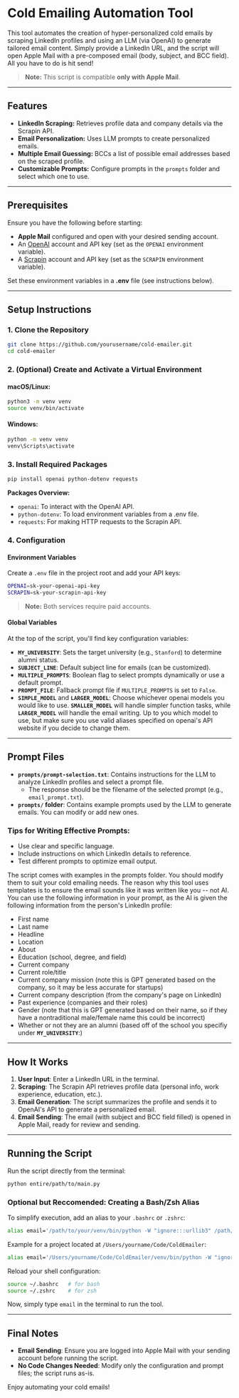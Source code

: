 # Cold Emailing Automation Tool

This tool automates the creation of hyper-personalized cold emails by scraping LinkedIn profiles and using an LLM (via OpenAI) to generate tailored email content. Simply provide a LinkedIn URL, and the script will open Apple Mail with a pre-composed email (body, subject, and BCC field). All you have to do is hit send!

> **Note:** This script is compatible **only with Apple Mail**.

---

## Features

- **LinkedIn Scraping:** Retrieves profile data and company details via the Scrapin API.
- **Email Personalization:** Uses LLM prompts to create personalized emails.
- **Multiple Email Guessing:** BCCs a list of possible email addresses based on the scraped profile.
- **Customizable Prompts:** Configure prompts in the `prompts` folder and select which one to use.

---

## Prerequisites

Ensure you have the following before starting:

- **Apple Mail** configured and open with your desired sending account.
- An [OpenAI](https://openai.com) account and API key (set as the `OPENAI` environment variable).
- A [Scrapin](https://scrapin.io) account and API key (set as the `SCRAPIN` environment variable).

Set these environment variables in a **.env** file (see instructions below).

---

## Setup Instructions

### 1. Clone the Repository

```bash
git clone https://github.com/yourusername/cold-emailer.git
cd cold-emailer
```

### 2. (Optional) Create and Activate a Virtual Environment

#### macOS/Linux:
```bash
python3 -m venv venv
source venv/bin/activate
```

#### Windows:
```bash
python -m venv venv
venv\Scripts\activate
```

### 3. Install Required Packages

```bash
pip install openai python-dotenv requests
```

**Packages Overview:**
- `openai`: To interact with the OpenAI API.
- `python-dotenv`: To load environment variables from a .env file.
- `requests`: For making HTTP requests to the Scrapin API.

### 4. Configuration

#### Environment Variables
Create a `.env` file in the project root and add your API keys:

```bash
OPENAI=sk-your-openai-api-key
SCRAPIN=sk-your-scrapin-api-key
```

> **Note:** Both services require paid accounts.

#### Global Variables
At the top of the script, you'll find key configuration variables:
- **`MY_UNIVERSITY`**: Sets the target university (e.g., `Stanford`) to determine alumni status.
- **`SUBJECT_LINE`**: Default subject line for emails (can be customized).
- **`MULTIPLE_PROMPTS`**: Boolean flag to select prompts dynamically or use a default prompt.
- **`PROMPT_FILE`**: Fallback prompt file if `MULTIPLE_PROMPTS` is set to `False`.
- **`SIMPLE_MODEL`** and **`LARGER_MODEL`**: Choose whichever openai models you would like to use. **`SMALLER_MODEL`** will handle simpler function tasks, while **`LARGER_MODEL`** will handle the email writing. Up to you which model to use, but make sure you use valid aliases specified on openai's API website if you decide to change them.

---

## Prompt Files

- **`prompts/prompt-selection.txt`**: Contains instructions for the LLM to analyze LinkedIn profiles and select a prompt file.
  - The response should be the filename of the selected prompt (e.g., `email_prompt.txt`).
- **`prompts/` folder**: Contains example prompts used by the LLM to generate emails. You can modify or add new ones.

### Tips for Writing Effective Prompts:
- Use clear and specific language.
- Include instructions on which LinkedIn details to reference.
- Test different prompts to optimize email output.

The script comes with examples in the prompts folder. You should modify them to suit your cold emailing needs. The reason why this tool uses templates is to ensure the email sounds like it was written like you -- not AI. You can use the following information in your prompt, as the AI is given the following information from the person's LinkedIn profile:

- First name
- Last name
- Headline
- Location
- About
- Education (school, degree, and field)
- Current company
- Current role/title
- Current company mission (note this is GPT generated based on the company, so it may be less accurate for startups)
- Current company description (from the company's page on LinkedIn)
- Past experience (companies and their roles)
- Gender (note that this is GPT generated based on their name, so if they have a nontraditional male/female name this could be incorrect)
- Whether or not they are an alumni (based off of the school you specifiy under **`MY_UNIVERSITY`**:)

---

## How It Works

1. **User Input**: Enter a LinkedIn URL in the terminal.
2. **Scraping**: The Scrapin API retrieves profile data (personal info, work experience, education, etc.).
3. **Email Generation**: The script summarizes the profile and sends it to OpenAI's API to generate a personalized email.
4. **Email Sending**: The email (with subject and BCC field filled) is opened in Apple Mail, ready for review and sending.

---

## Running the Script

Run the script directly from the terminal:

```bash
python entire/path/to/main.py
```

### Optional but Reccomended: Creating a Bash/Zsh Alias

To simplify execution, add an alias to your `.bashrc` or `.zshrc`:

```bash
alias email='/path/to/your/venv/bin/python -W "ignore:::urllib3" /path/to/your/project/main.py'
```

Example for a project located at `/Users/yourname/Code/ColdEmailer`:

```bash
alias email='/Users/yourname/Code/ColdEmailer/venv/bin/python -W "ignore:::urllib3" /Users/yourname/Code/ColdEmailer/main.py'
```

Reload your shell configuration:

```bash
source ~/.bashrc   # for bash
source ~/.zshrc    # for zsh
```

Now, simply type `email` in the terminal to run the tool.

---

## Final Notes

- **Email Sending**: Ensure you are logged into Apple Mail with your sending account before running the script.
- **No Code Changes Needed**: Modify only the configuration and prompt files; the script runs as-is.

Enjoy automating your cold emails!
